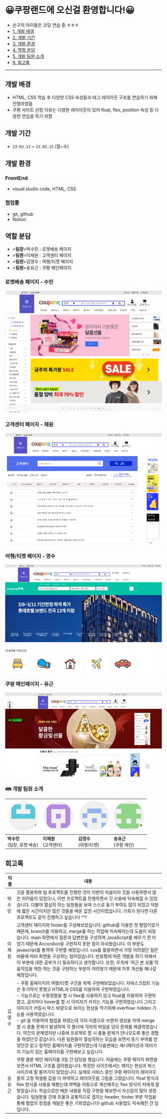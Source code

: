 
# 😀쿠팡랜드에 오신걸 환영합니다!😀
- 순구의 아이들은 코딩 연습 중 ㅎㅎㅎ
- <a href="#a">1. 개발 배경</a>
- <a href="#b">2. 개발 기간</a>
- <a href="#c">3. 개발 환경</a>
- <a href="#d">4. 역할 분담</a>
- <a href="#e">5. 개발 팀원 소개</a>
- <a href="#f">6. 회고록</a>

---


<div id="a"></div>

## 개발 배경
- HTML, CSS 학습 후 다양한 CSS 속성들과 태그 레이아웃 구조를 연습하기 위해 진행하였음
- 쿠팡 사이트 선정 이유는 다양한 레이아웃이 있어 float, flex, position 속성 등 다양한 연습을 하기 위함

<div id="b"></div>

## 개발 기간
- `23.03.13` ~ `23.03.15` (월~수)

<div id="c"></div>

## 개발 환경
### FrontEnd
- visual studio code, HTML, CSS
### 협업툴
- git, github
- Notion
<div id="d"></div>

## 역할 분담
- <<b>팀장</b>>박수민 : 로켓배송 페이지
- <<b>팀원</b>>이채원 : 고객센터 페이지
- <<b>팀원</b>>김영수 : 여행/티켓 페이지
- <<b>팀원</b>>송유근 : 쿠팡 메인페이지


### 로켓배송 페이지 - 수민

<a href="https://github.com/Soon9Children/CoupangLand/blob/master/FINAL/sm-rocket_delivery.html"><img src="./img/로켓배송-수민.png"></a>
### 고객센터 페이지 - 채원
<a href="https://github.com/Soon9Children/CoupangLand/blob/master/FINAL/cscenter_fin_cw_fin.html"><img src="./img/문의페이지-채원.png"></a>
### 여행/티켓 페이지 - 영수
<a href="https://github.com/Soon9Children/CoupangLand/blob/master/FINAL/ys-main.html"><img src="./img/여행페이지-영수.png"></a>
### 쿠팡 메인페이지 - 유근
<a href="https://github.com/Soon9Children/CoupangLand/blob/master/FINAL/main-yg.html"><img src="./img/메인페이지-유근.png"></a>

<div id="e"></div>

### :family: 개발 팀원 소개

|  <a href="https://github.com/330sum"><img src="./img/수민.png" alt="수민" style="zoom: 25%;" width=400 /></a> |  <a href="https://github.com/WONI2"><img src="./img/채원.png" alt="채원" style="zoom: 25%;" width=400 /></a> |  <a href="https://github.com/createcoding"><img src="./img/영수.png" alt="영수" style="zoom: 25%;" width=400 /></a> | <a href="https://github.com/golddrone7"><img src="./img/유근.png" alt="유근" style="zoom: 25%;" width=400 /></a> |
| ------------------------------------------------------------ | ------------------------------------------------------------ | ------------------------------------------------------------ | ------------------------------------------------------------ |
| **박수민**<br />(팀장, 로켓 배송)                             | **이채원**<br />(고객센터)                       | **김영수**<br />(여행/티켓)                       | **송유근**<br />(쿠팡 메인)                       |
<div id="f"></div>

## 회고록

| 이름   | 내용                                                         |
| ------ | ------------------------------------------------------------ |
| 박수민 | 깃을 활용하여 팀 프로젝트를 진행한 것이 이번이 처음이라 깃을 사용하면서 많은 어려움이 있었으나, 이번 프로젝트를 진행하면서 깃 사용에 익숙해질 수 있었습니다.  더불어 열심히 하는 팀원들을 보며 스스로 동기 부여도 많이 되었고 덕분에 짧은 시간이지만 많은 것들을 배운 값진 시간이였습니다. 기회가 된다면 다른 프로젝트도 같이 진행하고 싶습니다 ^^! |
| 이채원 | 고객센터 페이지와 footer를 구성해보았습니다. github를 이용한 첫 협업이었기 때문에, branch를 이용하고, merge를 하는 작업에 익숙해지는데 도움이 되었습니다. main 화면에서 질문과 답변란을 구성하며 JavaScript를 배우기 전 이었기 때문에 Accordion을 구현하지 못한 점이 아쉬웠습니다. 이 부분도 javascript를 통하여 구현할 예정입니다. css를 활용하면서 가장 어려웠던 점은 비율에 따라 화면을 구성하는 점이었습니다. 반응형에 따른 개발을 하기 위해서 이 부분에 대한 공부가 더 필요하다고 생각합니다. 또한, 우측에 '최근 본 상품'의 움직임을 제한 하는 것을 구현하는 부분이 어려웠기 때문에 차후 개선을 해나갈 예정입니다.  |
| 김영수 | - 쿠팡 홈페이지의 여행/티켓 구간을 복제 구현해보았습니다. 자바스크립트 기능은 추가하지 못했고 HTML과 CSS를 이용하여 구현하였습니다. <br/> - 기능으로는 수평정렬을 할 시 flex를 사용하지 않고 float를 이용하여 구현하였고, 글자마다 hover를 할 시 이미지가 커지는 기능을 구현하였습니다 그리고 이미지가 커질시 박스 바깥으로 보이는 현상을 막기위해 overflow: hidden 기능을 사용하였습니다. <br/>- git 을 이용하여 협업을 하였는데 각자 이름으로 브랜치 생성을 하여 merge 할 시 충돌 문제가 발생하여 각 폴더에 각자의 파일을 담아 문제를 해결하였습니다. 약간의 문제였지만 나중에 프로젝트 할 시 충돌 문제가 안나오도록 좋은 경험을 하였던것 같습니다. 다른 팀원들이 열심히하는 모습을 보면서 동기 부여를 얻었던것 같고 정적인 홈페이지를 구현하였는데 다음번에는 애니메이션과 여러가지 기능이 있는 홈페이지를 구현해보고 싶습니다.  |
| 송유근 | 쿠팡 클론 메인 페이지를 3일 간 담당을 했습니다. 처음에는 쿠팡 페이지 화면을 보면서 HTML 구조를 잡아봤습니다. 특정한 사이즈에서는 깨지는 현상과 박스 사이즈에 잘 들어가지 않았습니다. 실제로 서비스 중인 쿠팡 페이지의 레이아웃들의 고정 픽셀들 값을 다 파악하고 레이아웃을 그림을 그렸습니다. float 방식과 flex 방식을 사용을 해봤는데 여백을 자동으로 계산해주는 flex 방식이 저에게 잘 맞았습니다. 학습으로만 배운 내용을 직접 구현을 해보면서 자신감이 많이 생겼습니다. 팀원분들 간에 조율과 공통적으로 겹치는 header, footer 부분 작업을 통해 협업의 장점을 깨달은 좋은 기회였습니다! github 사용법도 익숙해진 건 덤입니다.|
